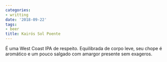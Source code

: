 ```yaml
---
categories:
- writting
date: '2018-09-22'
tags:
- beer
title: Kairós Sol Poente
---
```


É uma West Coast IPA de respeito. Equilibrada de corpo leve, seu chope é aromático e um pouco salgado com amargor presente sem exageros.